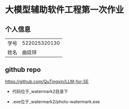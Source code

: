 # 大模型辅助软件工程第一次作业

## 个人信息

|||
|---|---|
|学号|522025320130|
|姓名|曲廷锌|



## github repo

https://github.com/QuTingxin/LLM-for-SE

- 代码位于_watermark2目录下

- .exe位于_watermark2/photo-watermark.exe